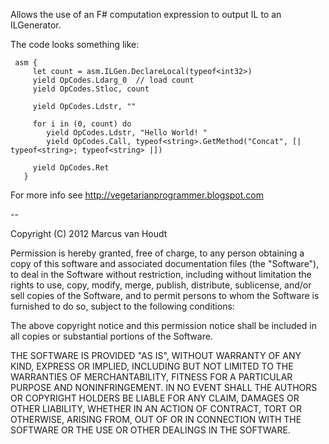 Allows the use of an F# computation expression to output IL to an ILGenerator.

The code looks something like:

     asm {
         let count = asm.ILGen.DeclareLocal(typeof<int32>)
         yield OpCodes.Ldarg_0  // load count
         yield OpCodes.Stloc, count
         
         yield OpCodes.Ldstr, ""

         for i in (0, count) do
            yield OpCodes.Ldstr, "Hello World! "
            yield OpCodes.Call, typeof<string>.GetMethod("Concat", [| typeof<string>; typeof<string> |])

         yield OpCodes.Ret
       }
       
For more info see http://vegetarianprogrammer.blogspot.com
 
--
 
Copyright (C) 2012 Marcus van Houdt

Permission is hereby granted, free of charge, to any person obtaining a copy of this software and associated documentation files (the "Software"), to deal in the Software without restriction, including without limitation the rights to use, copy, modify, merge, publish, distribute, sublicense, and/or sell copies of the Software, and to permit persons to whom the Software is furnished to do so, subject to the following conditions:

The above copyright notice and this permission notice shall be included in all copies or substantial portions of the Software.

THE SOFTWARE IS PROVIDED "AS IS", WITHOUT WARRANTY OF ANY KIND, EXPRESS OR IMPLIED, INCLUDING BUT NOT LIMITED TO THE WARRANTIES OF MERCHANTABILITY, FITNESS FOR A PARTICULAR PURPOSE AND NONINFRINGEMENT. IN NO EVENT SHALL THE AUTHORS OR COPYRIGHT HOLDERS BE LIABLE FOR ANY CLAIM, DAMAGES OR OTHER LIABILITY, WHETHER IN AN ACTION OF CONTRACT, TORT OR OTHERWISE, ARISING FROM, OUT OF OR IN CONNECTION WITH THE SOFTWARE OR THE USE OR OTHER DEALINGS IN THE SOFTWARE.